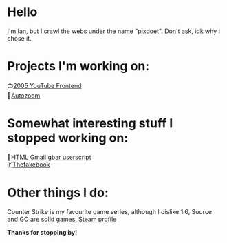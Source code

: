 # Hello  
I'm Ian, but I crawl the webs under the name "pixdoet". Don't ask, idk why I chose it.  

# Projects I'm working on:  
📺[2005 YouTube Frontend](https://github.com/pixdoet/yt-2005-watch)  
🤖[Autozoom](https://github.com/pixdoet/autozoom)  

# Somewhat interesting stuff I stopped working on:  
📩[HTML Gmail gbar userscript](https://greasyfork.org/en/scripts/429108-basic-gmail-gbar)  
🇫[Thefakebook](https://github.com/thefuckbook/thefuckbook)  

# Other things I do:  
Counter Strike is my favourite game series, although I dislike 1.6, Source and GO are solid games. [Steam profile](https://steamcommunity.com/id/pixdoet)  

**Thanks for stopping by!**  
